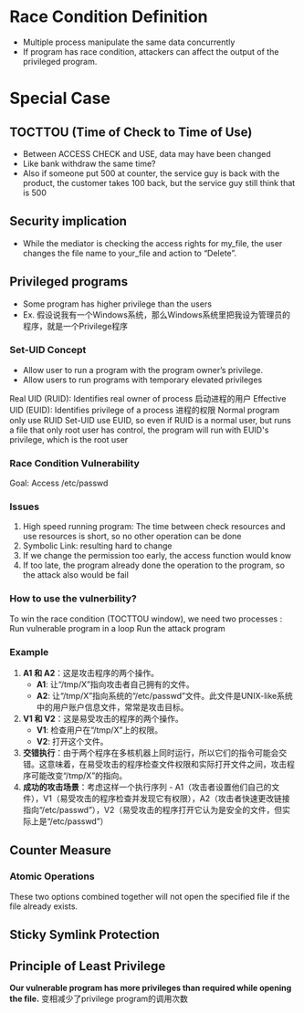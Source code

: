 # Race Condition Definition
- Multiple process manipulate the same data concurrently
- If program has race condition, attackers can affect the output of the privileged program. 
# Special Case
## TOCTTOU (Time of Check to Time of Use)
- Between ACCESS CHECK and USE, data may have been changed
- Like bank withdraw the same time? 
- Also if someone put 500 at counter, the service guy is back with the product, the customer takes 100 back, but the service guy still think that is 500
## Security implication
- While the mediator is checking the access rights for my_file, the user changes the file name to your_file and action to “Delete”.
## Privileged programs
- Some program has higher privilege than the users
- Ex. 假设说我有一个Windows系统，那么Windows系统里把我设为管理员的程序，就是一个Privilege程序

### Set-UID Concept
- Allow user to run a program with the program owner’s privilege. 
- Allow users to run programs with temporary elevated privileges

Real UID (RUID): Identifies real owner of process	启动进程的用户
Effective UID (EUID): Identifies privilege of a process 进程的权限
Normal program only use RUID
Set-UID use EUID, so even if RUID is a normal user, but runs a file that only root user has control, the program will run with EUID's privilege, which is the root user

### Race Condition Vulnerability
Goal: Access /etc/passwd
### Issues
1. High speed running program: The time between check resources and use resources is short, so no other operation can be done
2. Symbolic Link: resulting hard to change
3. If we change the permission too early, the access function would know
4. If too late, the program already done the operation to the program, so the attack also would be fail
### How to use the vulnerbility?
To win the race condition (TOCTTOU window), we need two processes :
Run vulnerable program in a loop
Run the attack program

### Example 
1. **A1 和 A2**：这是攻击程序的两个操作。
    - **A1**: 让“/tmp/X”指向攻击者自己拥有的文件。
    - **A2**: 让“/tmp/X”指向系统的“/etc/passwd”文件。此文件是UNIX-like系统中的用户账户信息文件，常常是攻击目标。
2. **V1 和 V2**：这是易受攻击的程序的两个操作。
    - **V1**: 检查用户在“/tmp/X”上的权限。
    - **V2**: 打开这个文件。
3. **交错执行**：由于两个程序在多核机器上同时运行，所以它们的指令可能会交错。这意味着，在易受攻击的程序检查文件权限和实际打开文件之间，攻击程序可能改变“/tmp/X”的指向。
4. **成功的攻击场景**：考虑这样一个执行序列 - A1（攻击者设置他们自己的文件），V1（易受攻击的程序检查并发现它有权限），A2（攻击者快速更改链接指向“/etc/passwd”），V2（易受攻击的程序打开它认为是安全的文件，但实际上是“/etc/passwd”）

## Counter Measure
### Atomic Operations
These two options combined together will not open the specified file if the file already exists.
## Sticky Symlink Protection


## Principle of Least Privilege
**Our vulnerable program has more privileges than required while opening the file.**
变相减少了privilege program的调用次数